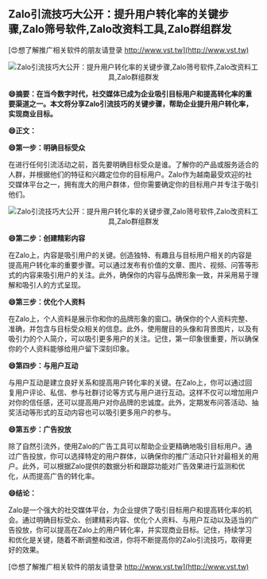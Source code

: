 ## **Zalo引流技巧大公开：提升用户转化率的关键步骤,Zalo筛号软件,Zalo改资料工具,Zalo群组群发**

[😍想了解推广相关软件的朋友请登录 http://www.vst.tw](http://www.vst.tw)

 <center><img src="https://vst.tw/MP4/tuiguang/png/7.png" alt="Zalo引流技巧大公开：提升用户转化率的关键步骤,Zalo筛号软件,Zalo改资料工具,Zalo群组群发"></center>

**😄摘要：在当今数字时代，社交媒体已成为企业吸引目标用户和提高转化率的重要渠道之一。本文将分享Zalo引流技巧的关键步骤，帮助企业提升用户转化率，实现商业目标。**

**😄正文：**

**😄第一步：明确目标受众**

在进行任何引流活动之前，首先要明确目标受众是谁。了解你的产品或服务适合的人群，并根据他们的特征和兴趣定位你的目标用户。Zalo作为越南最受欢迎的社交媒体平台之一，拥有庞大的用户群体，但你需要确定你的目标用户并专注于吸引他们。

 <center><img src="https://vst.tw/MP4/tuiguang/png/3.png" alt="Zalo引流技巧大公开：提升用户转化率的关键步骤,Zalo筛号软件,Zalo改资料工具,Zalo群组群发"></center>

**😄第二步：创建精彩内容**

在Zalo上，内容是吸引用户的关键。创造独特、有趣且与目标用户相关的内容是提高用户转化率的重要步骤。可以通过发布有价值的文章、图片、视频、问答等形式的内容来吸引用户的关注。此外，确保你的内容与品牌形象一致，并采用易于理解和吸引人的方式呈现。

**😄第三步：优化个人资料**

在Zalo上，个人资料是展示你和你的品牌形象的窗口。确保你的个人资料完整、准确，并包含与目标受众相关的信息。此外，使用醒目的头像和背景图片，以及有吸引力的个人简介，可以吸引更多用户的关注。记住，第一印象很重要，所以确保你的个人资料能够给用户留下深刻印象。

**😄第四步：与用户互动**

与用户互动是建立良好关系和提高用户转化率的关键。在Zalo上，你可以通过回复用户评论、私信、参与社群讨论等方式与用户进行互动。这样不仅可以增加用户对你的信任感，还可以提高用户对你品牌的忠诚度。此外，定期发布问答活动、抽奖活动等形式的互动内容也可以吸引更多用户的参与。

**😄第五步：广告投放**

除了自然引流外，使用Zalo的广告工具可以帮助企业更精确地吸引目标用户。通过广告投放，你可以选择特定的用户群体，以确保你的推广活动只针对最相关的用户。此外，可以根据Zalo提供的数据分析和跟踪功能对广告效果进行监测和优化，从而提高广告的转化率。

**😄结论：**

Zalo是一个强大的社交媒体平台，为企业提供了吸引目标用户和提高转化率的机会。通过明确目标受众、创建精彩内容、优化个人资料、与用户互动以及适当的广告投放，你可以提高在Zalo上的用户转化率，并实现商业目标。记住，持续学习和优化是关键，随着不断调整和改进，你将不断提高你的Zalo引流技巧，取得更好的效果。

[😍想了解推广相关软件的朋友请登录 http://www.vst.tw](http://www.vst.tw)



